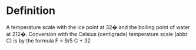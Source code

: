 # Definition

A temperature scale with the ice point at 32� and the boiling point of
water at 212�. Conversion with the Celsius (centigrade) temperature
scale (abbr C) is by the formula F = 9/5 C + 32
